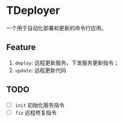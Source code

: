 # TDeployer

一个用于自动化部署和更新的命令行应用。

## Feature

1. `deploy`: 远程更新服务，下发服务更新指令；
2. `update`: 远程更新代码

## TODO

- [ ] `init` 初始化服务指令
- [ ] `fix` 远程修复指令
